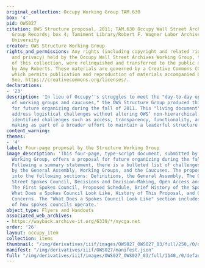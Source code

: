 ```yaml
---
original_collection: Occupy Working Group TAM.630
box: '4'
pid: OWS027
citation: OWS Structure proposal, 2011; TAM.630 Occupy Wall Street Archives Working
  Group Records; box 4; Tamiment Library/Robert F. Wagner Labor Archives, New York
  University
creator: OWS Structure Working Group
rights_and_permissions: Any rights (including copyright and related rights to publicity
  and privacy) held by the Occupy Wall Street Archives Working Group, the creator
  of this collection, were relinquished and transferred to the public domain in 2013
  by Amy Roberts. These materials are governed by a Creative Commons CC0 license,
  which permits publication and reproduction of materials accompanied by full attribution.
  See, https://creativecommons.org/licenses/.
declarations:
- '23'
description: 'In lieu of Occupy''s struggles to meet the "day-to-day operational needs
  of working groups and caucuses," the OWS Structure Group produced this proposal
  for future organizing during the fall of 2011. This "living document" sought to
  address logistical challenges without altering OWS’ non-hierarchical nature. Organizers
  identified challenges such as access, transparency, functionality, and decision
  making as part of a broader effort to maintain a leaderful structure during Occupy. '
content_warning:
themes:
- '4'
label: Four-page proposal by the Structure Working Group
image_description: 'This four-page, type-script document, submitted by the Structure
  Working Group, offers a proposal for future organizing during the fall of 2011.
  Following a summary statement, there is a bulleted list of challenges identified
  by the General Assembly, Working Groups, and the Caucuses. The proposal is broken
  into the following sections: Definitions, the General Assembly, The Occupy Wall
  Street Spokes Council, Decisions and Decision-Making, Open Access and Transparency,
  The First Spokes Council, Proposed Schedule, Brief History of the Spokes Council,
  What Does a Spokes Council Look Like, History of This Proposal, and Questions and
  Concerns. The "What Does a Spokes Council Look Like" section includes a diagram
  of how spokes councils operate.'
object_type: Flyers and Handouts
associated_web_archives:
- https://wayback.archive-it.org/6339/*/nycga.net
order: '26'
layout: occupy_item
collection: items
thumbnail: "/img/derivatives/iiif/images/OWS027_OWS027_03/full/250,/0/default.jpg"
manifest: "/img/derivatives/iiif/OWS027/manifest.json"
full: "/img/derivatives/iiif/images/OWS027_OWS027_03/full/1140,/0/default.jpg"
---
```

